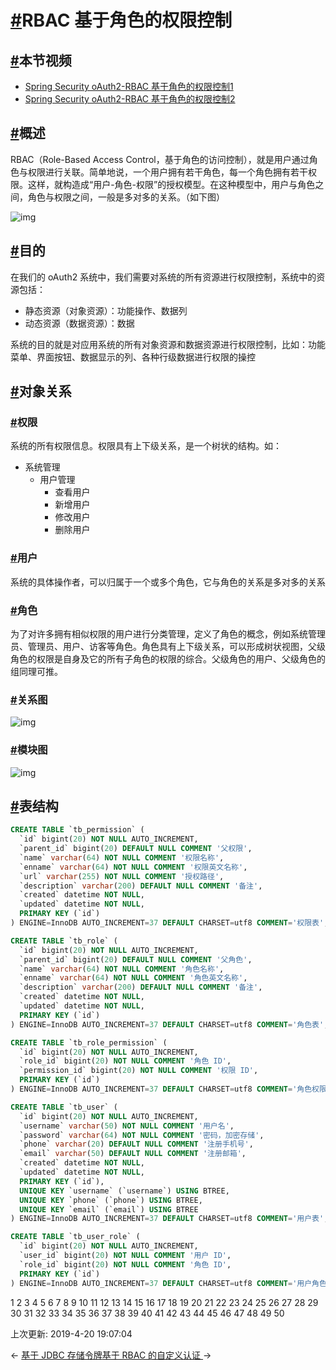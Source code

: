 # [#](https://funtl.com/zh/spring-security-oauth2/RBAC-基于角色的权限控制.html#rbac-基于角色的权限控制)RBAC 基于角色的权限控制

## [#](https://funtl.com/zh/spring-security-oauth2/RBAC-基于角色的权限控制.html#本节视频)本节视频

- [Spring Security oAuth2-RBAC 基于角色的权限控制1](https://www.bilibili.com/video/av48590637/?p=11)
- [Spring Security oAuth2-RBAC 基于角色的权限控制2](https://www.bilibili.com/video/av48590637/?p=12)

## [#](https://funtl.com/zh/spring-security-oauth2/RBAC-基于角色的权限控制.html#概述)概述

RBAC（Role-Based Access Control，基于角色的访问控制），就是用户通过角色与权限进行关联。简单地说，一个用户拥有若干角色，每一个角色拥有若干权限。这样，就构造成“用户-角色-权限”的授权模型。在这种模型中，用户与角色之间，角色与权限之间，一般是多对多的关系。（如下图）

![img](https://funtl.com/assets1/Lusifer_2019040416220001.png)

## [#](https://funtl.com/zh/spring-security-oauth2/RBAC-基于角色的权限控制.html#目的)目的

在我们的 oAuth2 系统中，我们需要对系统的所有资源进行权限控制，系统中的资源包括：

- 静态资源（对象资源）：功能操作、数据列
- 动态资源（数据资源）：数据

系统的目的就是对应用系统的所有对象资源和数据资源进行权限控制，比如：功能菜单、界面按钮、数据显示的列、各种行级数据进行权限的操控

## [#](https://funtl.com/zh/spring-security-oauth2/RBAC-基于角色的权限控制.html#对象关系)对象关系

### [#](https://funtl.com/zh/spring-security-oauth2/RBAC-基于角色的权限控制.html#权限)权限

系统的所有权限信息。权限具有上下级关系，是一个树状的结构。如：

- 系统管理
  - 用户管理
    - 查看用户
    - 新增用户
    - 修改用户
    - 删除用户

### [#](https://funtl.com/zh/spring-security-oauth2/RBAC-基于角色的权限控制.html#用户)用户

系统的具体操作者，可以归属于一个或多个角色，它与角色的关系是多对多的关系

### [#](https://funtl.com/zh/spring-security-oauth2/RBAC-基于角色的权限控制.html#角色)角色

为了对许多拥有相似权限的用户进行分类管理，定义了角色的概念，例如系统管理员、管理员、用户、访客等角色。角色具有上下级关系，可以形成树状视图，父级角色的权限是自身及它的所有子角色的权限的综合。父级角色的用户、父级角色的组同理可推。

### [#](https://funtl.com/zh/spring-security-oauth2/RBAC-基于角色的权限控制.html#关系图)关系图

![img](https://funtl.com/assets1/Lusifer_2019040416220002.png)

### [#](https://funtl.com/zh/spring-security-oauth2/RBAC-基于角色的权限控制.html#模块图)模块图

![img](https://funtl.com/assets1/Lusifer_2019040417150001.png)

## [#](https://funtl.com/zh/spring-security-oauth2/RBAC-基于角色的权限控制.html#表结构)表结构

```sql
CREATE TABLE `tb_permission` (
  `id` bigint(20) NOT NULL AUTO_INCREMENT,
  `parent_id` bigint(20) DEFAULT NULL COMMENT '父权限',
  `name` varchar(64) NOT NULL COMMENT '权限名称',
  `enname` varchar(64) NOT NULL COMMENT '权限英文名称',
  `url` varchar(255) NOT NULL COMMENT '授权路径',
  `description` varchar(200) DEFAULT NULL COMMENT '备注',
  `created` datetime NOT NULL,
  `updated` datetime NOT NULL,
  PRIMARY KEY (`id`)
) ENGINE=InnoDB AUTO_INCREMENT=37 DEFAULT CHARSET=utf8 COMMENT='权限表';

CREATE TABLE `tb_role` (
  `id` bigint(20) NOT NULL AUTO_INCREMENT,
  `parent_id` bigint(20) DEFAULT NULL COMMENT '父角色',
  `name` varchar(64) NOT NULL COMMENT '角色名称',
  `enname` varchar(64) NOT NULL COMMENT '角色英文名称',
  `description` varchar(200) DEFAULT NULL COMMENT '备注',
  `created` datetime NOT NULL,
  `updated` datetime NOT NULL,
  PRIMARY KEY (`id`)
) ENGINE=InnoDB AUTO_INCREMENT=37 DEFAULT CHARSET=utf8 COMMENT='角色表';

CREATE TABLE `tb_role_permission` (
  `id` bigint(20) NOT NULL AUTO_INCREMENT,
  `role_id` bigint(20) NOT NULL COMMENT '角色 ID',
  `permission_id` bigint(20) NOT NULL COMMENT '权限 ID',
  PRIMARY KEY (`id`)
) ENGINE=InnoDB AUTO_INCREMENT=37 DEFAULT CHARSET=utf8 COMMENT='角色权限表';

CREATE TABLE `tb_user` (
  `id` bigint(20) NOT NULL AUTO_INCREMENT,
  `username` varchar(50) NOT NULL COMMENT '用户名',
  `password` varchar(64) NOT NULL COMMENT '密码，加密存储',
  `phone` varchar(20) DEFAULT NULL COMMENT '注册手机号',
  `email` varchar(50) DEFAULT NULL COMMENT '注册邮箱',
  `created` datetime NOT NULL,
  `updated` datetime NOT NULL,
  PRIMARY KEY (`id`),
  UNIQUE KEY `username` (`username`) USING BTREE,
  UNIQUE KEY `phone` (`phone`) USING BTREE,
  UNIQUE KEY `email` (`email`) USING BTREE
) ENGINE=InnoDB AUTO_INCREMENT=37 DEFAULT CHARSET=utf8 COMMENT='用户表';

CREATE TABLE `tb_user_role` (
  `id` bigint(20) NOT NULL AUTO_INCREMENT,
  `user_id` bigint(20) NOT NULL COMMENT '用户 ID',
  `role_id` bigint(20) NOT NULL COMMENT '角色 ID',
  PRIMARY KEY (`id`)
) ENGINE=InnoDB AUTO_INCREMENT=37 DEFAULT CHARSET=utf8 COMMENT='用户角色表';
```

1
2
3
4
5
6
7
8
9
10
11
12
13
14
15
16
17
18
19
20
21
22
23
24
25
26
27
28
29
30
31
32
33
34
35
36
37
38
39
40
41
42
43
44
45
46
47
48
49
50

上次更新: 2019-4-20 19:07:04

← [基于 JDBC 存储令牌](https://funtl.com/zh/spring-security-oauth2/基于-JDBC-存储令牌.html)[基于 RBAC 的自定义认证 ](https://funtl.com/zh/spring-security-oauth2/基于-RBAC-的自定义认证.html)→